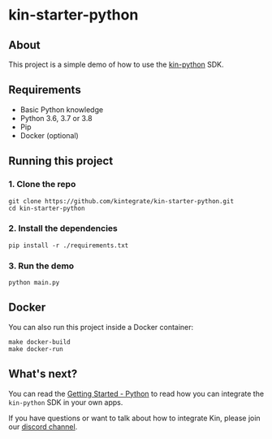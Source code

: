 # kin-starter-python

## About

This project is a simple demo of how to use the [kin-python](https://github.com/kinecosystem/kin-python) SDK.

## Requirements

- Basic Python knowledge
- Python 3.6, 3.7 or 3.8
- Pip
- Docker (optional)

## Running this project

### 1. Clone the repo

```shell
git clone https://github.com/kintegrate/kin-starter-python.git
cd kin-starter-python
```

### 2. Install the dependencies

```shell
pip install -r ./requirements.txt
```

### 3. Run the demo

```shell
python main.py
```

## Docker

You can also run this project inside a Docker container:

```shell
make docker-build
make docker-run
```

## What's next?

You can read the [Getting Started - Python](https://kintegrate.dev/tutorials/getting-started-python-sdk) to read how you can integrate the `kin-python` SDK in your own apps.

If you have questions or want to talk about how to integrate Kin, please join our [discord channel](https://discord.gg/kdRyUNmHDn).
